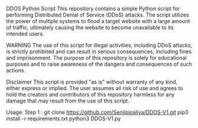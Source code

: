 DDOS Python Script
This repository contains a simple Python script for performing Distributed Denial of Service (DDoS) attacks. The script utilizes the power of multiple systems to flood a target website with a large amount of traffic, ultimately causing the website to become unavailable to its intended users.

WARNING
The use of this script for illegal activities, including DDoS attacks, is strictly prohibited and can result in serious consequences, including fines and imprisonment. The purpose of this repository is solely for educational purposes and to raise awareness of the dangers and consequences of such actions.

Disclaimer
This script is provided "as is" without warranty of any kind, either express or implied. The user assumes all risk of use and agrees to hold the creators and contributors of this repository harmless for any damage that may result from the use of this script.

Usage:
Step 1 : git clone https://github.com/Senilpipaliya/DDOS-V1.git
pip3 install -r requirements.txt 
python3 DDOS-V1.py
